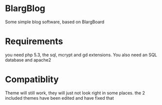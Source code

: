 # BlargBlog
Some simple blog software, based on BlargBoard

# Requirements
you need php 5.3, the sql, mcrypt and gd extensions. You also need an SQL database and apache2

# Compatiblity
Theme will still work, they will just not look right in some places. the 2 included themes have been edited and have fixed that